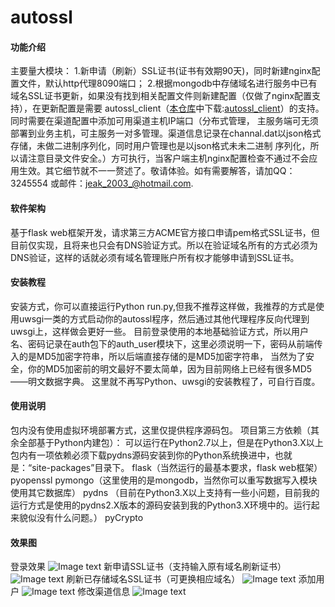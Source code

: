 # autossl

#### 功能介绍
主要量大模块：
    1.新申请（刷新）SSL证书(证书有效期90天)，同时新建nginx配置文件，默认http代理8090端口；
    2.根据mongodb中存储域名进行服务中已有域名SSL证书更新，如果没有找到相关配置文件则新建配置（仅做了nginx配置支持），在更新配置是需要
    autossl_client（[本仓库](https://gitee.com/luowei_lv)中下载:[autossl_client](https://gitee.com/luowei_lv/autossl_client)）的支持。同时需要在渠道配置中添加可用渠道主机IP端口（分布式管理，
    主服务端可无须部署到业务主机，可主服务一对多管理。渠道信息记录在channal.dat以json格式存储，未做二进制序列化，同时用户管理也是以json格式未未二进制
    序列化，所以请注意目录文件安全。）方可执行，当客户端主机nginx配置检查不通过不会应用生效。其它细节就不一一赘述了。敬请体验。如有需要解答，请加QQ：3245554
    或邮件：[jeak_2003_@hotmail.com](mailto:jeak_2003_@hotmail.com).
#### 软件架构
基于flask web框架开发，请求第三方ACME官方接口申请pem格式SSL证书，但目前仅实现，且将来也只会有DNS验证方式。所以在验证域名所有的方式必须为DNS验证，这样的话就必须有域名管理账户所有权才能够申请到SSL证书。


#### 安装教程

安装方式，你可以直接运行Python run.py,但我不推荐这样做，我推荐的方式是使用uwsgi一类的方式启动你的autossl程序，然后通过其他代理程序反向代理到uwsgi上，这样做会更好一些。
目前登录使用的本地基础验证方式，所以用户名、密码记录在auth包下的auth_user模块下，这里必须说明一下，密码从前端传入的是MD5加密字符串，所以后端直接存储的是MD5加密字符串，
当然为了安全，你的MD5加密前的明文最好不要太简单，因为目前网络上已经有很多MD5——明文数据字典。
这里就不再写Python、uwsgi的安装教程了，可自行百度。


#### 使用说明

包内没有使用虚拟环境部署方式，这里仅提供程序源码包。
项目第三方依赖（其余全部基于Python内建包）：
	可以运行在Python2.7以上，但是在Python3.X以上包内有一项依赖必须下载pydns源码安装到你的Python系统换进中，也就是：“site-packages”目录下。
	flask（当然运行的最基本要求，flask web框架）
	pyopenssl
	pymongo（这里使用的是mongodb，当然你可以重写数据写入模块使用其它数据库）
	pydns （目前在Python3.X以上支持有一些小问题，目前我的运行方式是使用的pydns2.X版本的源码安装到我的Python3.X环境中的。运行起来貌似没有什么问题。）
	pyCrypto

#### 效果图
登录效果
![Image text](https://gitee.com/luowei_lv/autossl/raw/master/static/images/img/QQ截图20190920095545.png)
新申请SSL证书（支持输入原有域名刷新证书）
![Image text](https://gitee.com/luowei_lv/autossl/raw/master/static/images/img/QQ截图20190920095624.png)
刷新已存储域名SSL证书（可更换相应域名）
![Image text](https://gitee.com/luowei_lv/autossl/raw/master/static/images/img/QQ截图20190920095851.png)
添加用户
![Image text](https://gitee.com/luowei_lv/autossl/raw/master/static/images/img/QQ截图20190920095915.png)
修改渠道信息
![Image text](https://gitee.com/luowei_lv/autossl/raw/master/static/images/img/QQ截图20190920100014.png)
